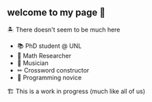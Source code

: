## welcome to my page 👋

🏝 There doesn't seem to be much here

- 📚 PhD student @ UNL
- 🧮 Math Researcher
- 🎼 Musician 
- ✏ Crossword constructor
- 👾 Programming novice

🏗 This is a work in progress (much like all of us)

<!--
**kyl-klly/kyl-klly** is a ✨ _special_ ✨ repository because its `README.md` (this file) appears on your GitHub profile.

Here are some ideas to get you started:

- 🔭 I’m currently working on ...
- 🌱 I’m currently learning ...
- 👯 I’m looking to collaborate on ...
- 🤔 I’m looking for help with ...
- 💬 Ask me about ...
- 📫 How to reach me: ...
- 😄 Pronouns: ...
- ⚡ Fun fact: ...
-->
